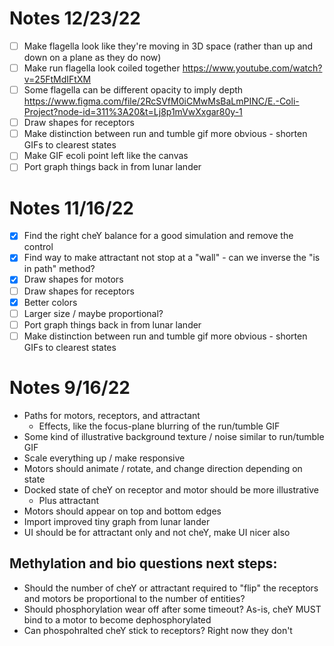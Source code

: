 # Notes 12/23/22

- [ ] Make flagella look like they're moving in 3D space (rather than up and down on a plane as they do now) 
- [ ] Make run flagella look coiled together https://www.youtube.com/watch?v=25FtMdIFtXM
- [ ] Some flagella can be different opacity to imply depth https://www.figma.com/file/2RcSVfM0iCMwMsBaLmPINC/E.-Coli-Project?node-id=311%3A20&t=Lj8p1mVwXxgar80y-1
- [ ] Draw shapes for receptors
- [ ] Make distinction between run and tumble gif more obvious - shorten GIFs to clearest states
- [ ] Make GIF ecoli point left like the canvas
- [ ] Port graph things back in from lunar lander

# Notes 11/16/22

- [x] Find the right cheY balance for a good simulation and remove the control
- [x] Find way to make attractant not stop at a "wall" - can we inverse the "is in path" method?
- [x] Draw shapes for motors
- [ ] Draw shapes for receptors
- [x] Better colors
- [ ] Larger size / maybe proportional?
- [ ] Port graph things back in from lunar lander
- [ ] Make distinction between run and tumble gif more obvious - shorten GIFs to clearest states

# Notes 9/16/22

- Paths for motors, receptors, and attractant
  - Effects, like the focus-plane blurring of the run/tumble GIF
- Some kind of illustrative background texture / noise similar to run/tumble GIF
- Scale everything up / make responsive
- Motors should animate / rotate, and change direction depending on state
- Docked state of cheY on receptor and motor should be more illustrative
  - Plus attractant
- Motors should appear on top and bottom edges
- Import improved tiny graph from lunar lander
- UI should be for attractant only and not cheY, make UI nicer also

## Methylation and bio questions next steps:

- Should the number of cheY or attractant required to "flip" the receptors and motors be proportional to the number of entities?
- Should phosphorylation wear off after some timeout? As-is, cheY MUST bind to a motor to become dephosphorylated
- Can phospohralted cheY stick to receptors? Right now they don't
